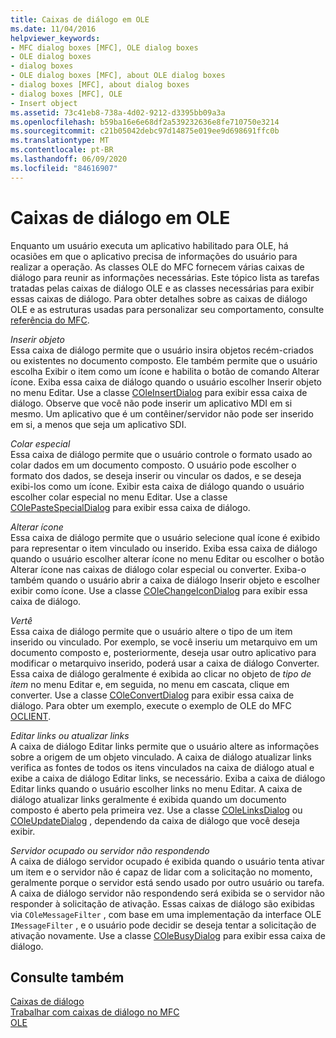 ```yaml
---
title: Caixas de diálogo em OLE
ms.date: 11/04/2016
helpviewer_keywords:
- MFC dialog boxes [MFC], OLE dialog boxes
- OLE dialog boxes
- dialog boxes
- OLE dialog boxes [MFC], about OLE dialog boxes
- dialog boxes [MFC], about dialog boxes
- dialog boxes [MFC], OLE
- Insert object
ms.assetid: 73c41eb8-738a-4d02-9212-d3395bb09a3a
ms.openlocfilehash: b59ba16e6e68df2a539232636e8fe710750e3214
ms.sourcegitcommit: c21b05042debc97d14875e019ee9d698691ffc0b
ms.translationtype: MT
ms.contentlocale: pt-BR
ms.lasthandoff: 06/09/2020
ms.locfileid: "84616907"
---
```

# <a name="dialog-boxes-in-ole"></a>Caixas de diálogo em OLE

Enquanto um usuário executa um aplicativo habilitado para OLE, há ocasiões em que o aplicativo precisa de informações do usuário para realizar a operação. As classes OLE do MFC fornecem várias caixas de diálogo para reunir as informações necessárias. Este tópico lista as tarefas tratadas pelas caixas de diálogo OLE e as classes necessárias para exibir essas caixas de diálogo. Para obter detalhes sobre as caixas de diálogo OLE e as estruturas usadas para personalizar seu comportamento, consulte [referência do MFC](mfc-desktop-applications.md).

*Inserir objeto*<br/>
Essa caixa de diálogo permite que o usuário insira objetos recém-criados ou existentes no documento composto. Ele também permite que o usuário escolha Exibir o item como um ícone e habilita o botão de comando Alterar ícone. Exiba essa caixa de diálogo quando o usuário escolher Inserir objeto no menu Editar. Use a classe [COleInsertDialog](reference/coleinsertdialog-class.md) para exibir essa caixa de diálogo. Observe que você não pode inserir um aplicativo MDI em si mesmo. Um aplicativo que é um contêiner/servidor não pode ser inserido em si, a menos que seja um aplicativo SDI.

*Colar especial*<br/>
Essa caixa de diálogo permite que o usuário controle o formato usado ao colar dados em um documento composto. O usuário pode escolher o formato dos dados, se deseja inserir ou vincular os dados, e se deseja exibi-los como um ícone. Exibir esta caixa de diálogo quando o usuário escolher colar especial no menu Editar. Use a classe [COlePasteSpecialDialog](reference/colepastespecialdialog-class.md) para exibir essa caixa de diálogo.

*Alterar ícone*<br/>
Essa caixa de diálogo permite que o usuário selecione qual ícone é exibido para representar o item vinculado ou inserido. Exiba essa caixa de diálogo quando o usuário escolher alterar ícone no menu Editar ou escolher o botão Alterar ícone nas caixas de diálogo colar especial ou converter. Exiba-o também quando o usuário abrir a caixa de diálogo Inserir objeto e escolher exibir como ícone. Use a classe [COleChangeIconDialog](reference/colechangeicondialog-class.md) para exibir essa caixa de diálogo.

*Vertê*<br/>
Essa caixa de diálogo permite que o usuário altere o tipo de um item inserido ou vinculado. Por exemplo, se você inseriu um metarquivo em um documento composto e, posteriormente, deseja usar outro aplicativo para modificar o metarquivo inserido, poderá usar a caixa de diálogo Converter. Essa caixa de diálogo geralmente é exibida ao clicar no objeto de *tipo de item* no menu Editar e, em seguida, no menu em cascata, clique em converter. Use a classe [COleConvertDialog](reference/coleconvertdialog-class.md) para exibir essa caixa de diálogo. Para obter um exemplo, execute o exemplo de OLE do MFC [OCLIENT](../overview/visual-cpp-samples.md).

*Editar links ou atualizar links*<br/>
A caixa de diálogo Editar links permite que o usuário altere as informações sobre a origem de um objeto vinculado. A caixa de diálogo atualizar links verifica as fontes de todos os itens vinculados na caixa de diálogo atual e exibe a caixa de diálogo Editar links, se necessário. Exiba a caixa de diálogo Editar links quando o usuário escolher links no menu Editar. A caixa de diálogo atualizar links geralmente é exibida quando um documento composto é aberto pela primeira vez. Use a classe [COleLinksDialog](reference/colelinksdialog-class.md) ou [COleUpdateDialog](reference/coleupdatedialog-class.md) , dependendo da caixa de diálogo que você deseja exibir.

*Servidor ocupado ou servidor não respondendo*<br/>
A caixa de diálogo servidor ocupado é exibida quando o usuário tenta ativar um item e o servidor não é capaz de lidar com a solicitação no momento, geralmente porque o servidor está sendo usado por outro usuário ou tarefa. A caixa de diálogo servidor não respondendo será exibida se o servidor não responder à solicitação de ativação. Essas caixas de diálogo são exibidas via `COleMessageFilter` , com base em uma implementação da interface OLE `IMessageFilter` , e o usuário pode decidir se deseja tentar a solicitação de ativação novamente. Use a classe [COleBusyDialog](reference/colebusydialog-class.md) para exibir essa caixa de diálogo.

## <a name="see-also"></a>Consulte também

[Caixas de diálogo](dialog-boxes.md)<br/>
[Trabalhar com caixas de diálogo no MFC](life-cycle-of-a-dialog-box.md)<br/>
[OLE](ole-in-mfc.md)
